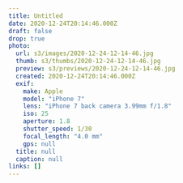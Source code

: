 ```yaml
---
title: Untitled
date: 2020-12-24T20:14:46.000Z
draft: false
drop: true
photo:
  url: s3/images/2020-12-24-12-14-46.jpg
  thumb: s3/thumbs/2020-12-24-12-14-46.jpg
  preview: s3/previews/2020-12-24-12-14-46.jpg
  created: 2020-12-24T20:14:46.000Z
  exif:
    make: Apple
    model: "iPhone 7"
    lens: "iPhone 7 back camera 3.99mm f/1.8"
    iso: 25
    aperture: 1.8
    shutter_speed: 1/30
    focal_length: "4.0 mm"
    gps: null
  title: null
  caption: null
links: []
---
```

